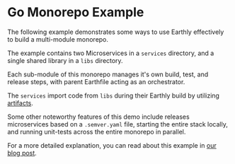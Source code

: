 # Go Monorepo Example

The following example demonstrates some ways to use Earthly effectively to build a multi-module monorepo.

The example contains two Microservices in a `services` directory, and a single shared library in a `libs` directory.

Each sub-module of this monorepo manages it's own build, test, and release steps, with parent Earthfile acting as an orchestrator.

The `services` import code from `libs` during their Earthly build by utilizing [artifacts](https://docs.earthly.dev/docs/earthfile?q=save+artifact).

Some other noteworthy features of this demo include releases microservices based on a `.semver.yaml` file, starting the entire stack locally, and running unit-tests across the entire monorepo in parallel.

For a more detailed explanation, you can read about this example in [our blog post](https://earthly.dev/blog/golang-monorepo/).
